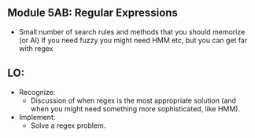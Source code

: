 ## Module 5AB: Regular Expressions
- Small number of search rules and methods that you should memorize (or AI)
If you need fuzzy you might need HMM etc, but you can get far with regex

## LO:
- Recognize:
    - Discussion of when regex is the most appropriate solution (and when you might need something more sophisticated, like HMM).
- Implement:
    - Solve a regex problem.
